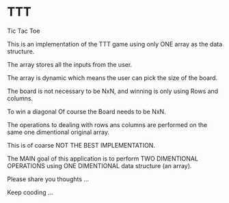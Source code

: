 # TTT
Tic Tac Toe

This is an implementation of the TTT game using only ONE array as the data structure.

The array stores all the inputs from the user.

The array is dynamic which means the user can pick the size of the board.

The board is not necessary to be NxN, and winning is only using Rows and columns.

To win a diagonal Of course the Board needs to be NxN.

The operations to dealing with rows ans columns are performed on the same one dimentional original array.

This is of coarse NOT THE BEST IMPLEMENTATION.

The MAIN goal of this application is to perform TWO DIMENTIONAL OPERATIONS using ONE DIMENTIONAL data structure (an array).


Please share you thoughts ...

Keep cooding ...

